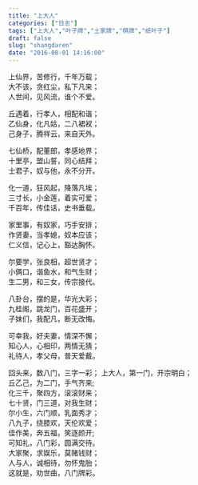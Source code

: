 ```yaml
---
title: "上大人"
categories: ["日志"]
tags: ["上大人","叶子牌","土家牌","棋牌","纸叶子"]
draft: false
slug: "shangdaren"
date: "2016-08-01 14:16:00"
---
```


上仙界，苦修行，千年万载；  
大不该，贪红尘，私下凡来；  
人世间，见风流，谁个不爱。  

丘遇着，行孝人，相配和谐；  
乙仙身，化凡姑，二八裙衩；  
己身子，腾祥云，来自天外。  

七仙桥，配董郎，孝感地界；  
十里亭，盟山誓，同心结拜；  
士君子，奴与他，永不分开。  

化一道，狂风起，降落凡埃；  
三寸长，小金莲，着实可爱；  
千百年，传佳话，史书垂载。  

家里事，有奴家，巧手安排；  
作贤妻，当孝媳，奴本应该；  
仁义信，记心上，豁达胸怀。  

尔要学，张良相，超世贤才；  
小俩口，谐鱼水，和气生财；  
生二男，和三女，传宗接代。  

八卦台，摆的是，华光大彩；  
九桂阁，跳龙门，百花盛开；  
子妹们，我配凡，断无改悔。  

可幸我，好夫妻，情深不懈；  
知心人，心相印，两情无猜；  
礼待人，孝父母，普天爱戴。  

回头来，数八门，三字一彩；
上大人，第一门，开宗明白；  
丘乙己，为二门，手气齐来;  
化三千，聚四方，滚滚财来；  
七十贤，门三道，对我生财；  
尔小生，六门顺，乳面秀才；  
八九子，绕膝欢，天伦欢爱；  
佳作美，奔五福，笑逐颜开;  
可知礼，八门彩，圆满交待。  
大家聚，求娱乐，莫赌钱财；  
人与人，诚相待，勿怀鬼胎；  
这就是，劝世曲，八门牌彩。  
